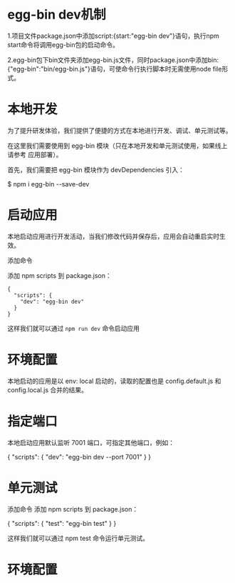 

# egg-bin dev机制

1.项目文件package.json中添加script:{start:"egg-bin dev"}语句，执行npm start命令将调用egg-bin包的启动命令。

2.egg-bin包下bin文件夹添加egg-bin.js文件，同时package.json中添加bin:{"egg-bin":"bin/egg-bin.js"}语句，可使命令行执行脚本时无需使用node file形式。




# 本地开发

为了提升研发体验，我们提供了便捷的方式在本地进行开发、调试、单元测试等。

在这里我们需要使用到 egg-bin 模块（只在本地开发和单元测试使用，如果线上请参考 应用部署）。

首先，我们需要把 egg-bin 模块作为 devDependencies 引入：

$ npm i egg-bin --save-dev


# 启动应用
本地启动应用进行开发活动，当我们修改代码并保存后，应用会自动重启实时生效。

 添加命令

添加 npm scripts 到 package.json：

```
{
  "scripts": {
    "dev": "egg-bin dev"
  }
}
```
这样我们就可以通过 `npm run dev` 命令启动应用


# 环境配置
本地启动的应用是以 env: local 启动的，读取的配置也是 config.default.js 和 config.local.js 合并的结果。


# 指定端口
本地启动应用默认监听 7001 端口，可指定其他端口，例如：

{
  "scripts": {
    "dev": "egg-bin dev --port 7001"
  }
}
# 单元测试

 添加命令
添加 npm scripts 到 package.json：

{
  "scripts": {
    "test": "egg-bin test"
  }
}

这样我们就可以通过 npm test 命令运行单元测试。

# 环境配置
